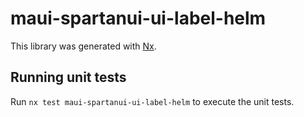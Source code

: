 # maui-spartanui-ui-label-helm

This library was generated with [Nx](https://nx.dev).


## Running unit tests

Run `nx test maui-spartanui-ui-label-helm` to execute the unit tests.

